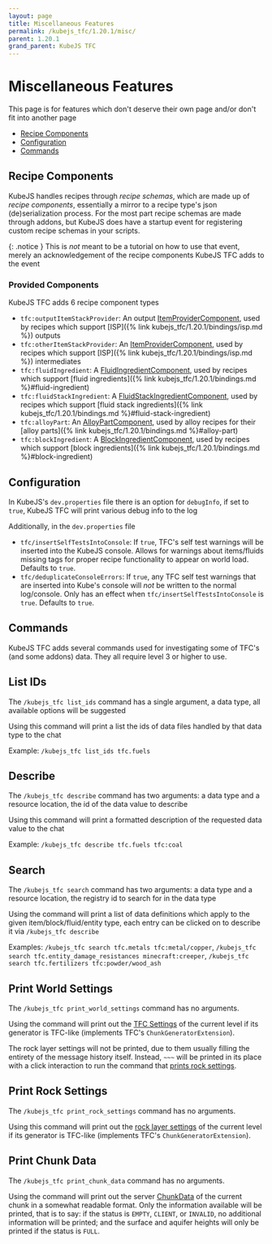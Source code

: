 ```yaml
---
layout: page
title: Miscellaneous Features
permalink: /kubejs_tfc/1.20.1/misc/
parent: 1.20.1
grand_parent: KubeJS TFC
---
```


# Miscellaneous Features

This page is for features which don't deserve their own page and/or don't fit into another page

- [Recipe Components](#recipe-components)
- [Configuration](#configuration)
- [Commands](#commands)

## Recipe Components

KubeJS handles recipes through *recipe schemas*, which are made up of *recipe components*, essentially a mirror to a recipe type's json (de)serialization process. For the most part recipe schemas are made through addons, but KubeJS does have a startup event for registering custom recipe schemas in your scripts.

{: .notice }
This is *not* meant to be a tutorial on how to use that event, merely an acknowledgement of the recipe components KubeJS TFC adds to the event

### Provided Components

KubeJS TFC adds 6 recipe component types

- `tfc:outputItemStackProvider`: An output [ItemProviderComponent](https://github.com/Notenoughmail/KubeJS-TFC/blob/1.20.1/src/main/java/com/notenoughmail/kubejs_tfc/recipe/component/ItemProviderComponent.java), used by recipes which support [ISP]({% link kubejs_tfc/1.20.1/bindings/isp.md %}) outputs
- `tfc:otherItemStackProvider`: An [ItemProviderComponent](https://github.com/Notenoughmail/KubeJS-TFC/blob/1.20.1/src/main/java/com/notenoughmail/kubejs_tfc/recipe/component/ItemProviderComponent.java), used by recipes which support [ISP]({% link kubejs_tfc/1.20.1/bindings/isp.md %}) intermediates
- `tfc:fluidIngredient`: A [FluidIngredientComponent](https://github.com/Notenoughmail/KubeJS-TFC/blob/1.20.1/src/main/java/com/notenoughmail/kubejs_tfc/recipe/component/FluidIngredientComponent.java), used by recipes which support [fluid ingredients]({% link kubejs_tfc/1.20.1/bindings.md %}#fluid-ingredient)
- `tfc:fluidStackIngredient`: A [FluidStackIngredientComponent](https://github.com/Notenoughmail/KubeJS-TFC/blob/1.20.1/src/main/java/com/notenoughmail/kubejs_tfc/recipe/component/FluidIngredientComponent.java), used by recipes which support [fluid stack ingredients]({% link kubejs_tfc/1.20.1/bindings.md %}#fluid-stack-ingredient)
- `tfc:alloyPart`: An [AlloyPartComponent](https://github.com/Notenoughmail/KubeJS-TFC/blob/1.20.1/src/main/java/com/notenoughmail/kubejs_tfc/recipe/component/AlloyPartComponent.java), used by alloy recipes for their [alloy parts]({% link kubejs_tfc/1.20.1/bindings.md %}#alloy-part)
- `tfc:blockIngredient`: A [BlockIngredientComponent](https://github.com/Notenoughmail/KubeJS-TFC/blob/1.20.1/src/main/java/com/notenoughmail/kubejs_tfc/recipe/component/BlockIngredientComponent.java), used by recipes which support [block ingredients]({% link kubejs_tfc/1.20.1/bindings.md %}#block-ingredient)

## Configuration

In KubeJS's `dev.properties` file there is an option for `debugInfo`, if set to `true`, KubeJS TFC will print various debug info to the log

Additionally, in the `dev.properties` file

- `tfc/insertSelfTestsIntoConsole`: If `true`, TFC's self test warnings will be inserted into the KubeJS console. Allows for warnings about items/fluids missing tags for proper recipe functionality to appear on world load. Defaults to `true`.
- `tfc/deduplicateConsoleErrors`: If `true`, any TFC self test warnings that are inserted into Kube's console will *not* be written to the normal log/console. Only has an effect when `tfc/insertSelfTestsIntoConsole` is `true`. Defaults to `true`.

## Commands

KubeJS TFC adds several commands used for investigating some of TFC's (and some addons) data. They all require level 3 or higher to use.

## List IDs

The `/kubejs_tfc list_ids` command has a single argument, a data type, all available options will be suggested

Using this command will print a list the ids of data files handled by that data type to the chat

Example: `/kubejs_tfc list_ids tfc.fuels`

## Describe

The `/kubejs_tfc describe` command has two arguments: a data type and a resource location, the id of the data value to describe

Using this command will print a formatted description of the requested data value to the chat

Example: `/kubejs_tfc describe tfc.fuels tfc:coal`

## Search

The `/kubejs_tfc search` command has two arguments: a data type and a resource location, the registry id to search for in the data type

Using the command will print a list of data definitions which apply to the given item/block/fluid/entity type, each entry can be clicked on to describe it via `/kubejs_tfc describe`

Examples: `/kubejs_tfc search tfc.metals tfc:metal/copper`, `/kubejs_tfc search tfc.entity_damage_resistances minecraft:creeper`, `/kubejs_tfc search tfc.fertilizers tfc:powder/wood_ash`

## Print World Settings

The `/kubejs_tfc print_world_settings` command has no arguments.

Using the command will print out the [TFC Settings](https://terrafirmacraft.github.io/Documentation/1.20.x/worldgen/world-preset/) of the current level if its generator is TFC-like (implements TFC's `ChunkGeneratorExtension`).

The rock layer settings will not be printed, due to them usually filling the entirety of the message history itself. Instead, `~~~` will be printed in its place with a click interaction to run the command that [prints rock settings](#print-rock-settings).

## Print Rock Settings

The `/kubejs_tfc print_rock_settings` command has no arguments.

Using this command will print out the [rock layer settings](https://terrafirmacraft.github.io/Documentation/1.20.x/worldgen/world-preset/#rock-layer-settings) of the current level if its generator is TFC-like (implements TFC's `ChunkGeneratorExtension`).

## Print Chunk Data

The `/kubejs_tfc print_chunk_data` command has no arguments.

Using the command will print out the server [ChunkData](https://github.com/TerraFirmaCraft/TerraFirmaCraft/blob/1.20.x/src/main/java/net/dries007/tfc/world/chunkdata/ChunkData.java) of the current chunk in a somewhat readable format. Only the information available will be printed, that is to say: if the status is `EMPTY`, `CLIENT`, or `INVALID`, no additional information will be printed; and the surface and aquifer heights will only be printed if the status is `FULL`.
